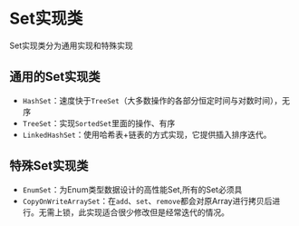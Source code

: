 # Set实现类

Set实现类分为通用实现和特殊实现

## 通用的Set实现类

- `HashSet`：速度快于`TreeSet`（大多数操作的各部分恒定时间与对数时间），无序
- `TreeSet`：实现`SortedSet`里面的操作、有序
- `LinkedHashSet`：使用哈希表+链表的方式实现，它提供插入排序迭代。

## 特殊Set实现类

- `EnumSet`：为Enum类型数据设计的高性能Set,所有的Set必须具
- `CopyOnWriteArraySet`：在`add`、`set`、`remove`都会对原Array进行拷贝后进行。无需上锁，此实现适合很少修改但是经常迭代的情况。

